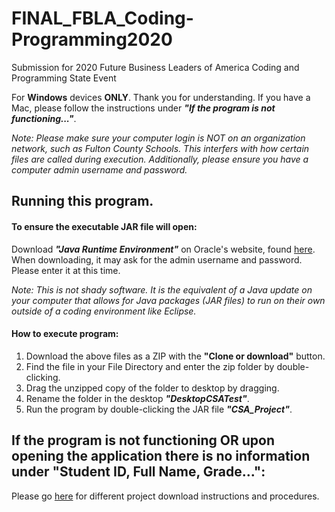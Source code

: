 # FINAL_FBLA_Coding-Programming2020
Submission for 2020 Future Business Leaders of America Coding and Programming State Event

For **Windows** devices **ONLY**. Thank you for understanding. If you have a Mac, please follow the instructions under ***"If the program is not functioning..."***.

*Note: Please make sure your computer login is NOT on an organization network, such as Fulton County Schools. This interfers with how certain files are called during execution. Additionally, please ensure you have a computer admin username and password.*

## Running this program.
#### To ensure the executable JAR file will open:
Download ***"Java Runtime Environment"*** on Oracle's website, found [here](https://www.java.com/en/download/). When downloading, it may  ask for the admin username and password. Please enter it at this time.

*Note: This is not shady software. It is the equivalent of a Java update on your computer that allows for Java packages (JAR files) to run on their own outside of a coding environment like Eclipse.*
  
#### How to execute program:
1. Download the above files as a ZIP with the **"Clone or download"** button.
2. Find the file in your File Directory and enter the zip folder by double-clicking.
3. Drag the unzipped copy of the folder to desktop by dragging.
4. Rename the folder in the desktop ***"DesktopCSATest"***.
5. Run the program by double-clicking the JAR file ***"CSA_Project"***.

## If the program is not functioning OR upon opening the application there is no information under "Student ID, Full Name, Grade...":
Please go [here](https://github.com/njosemaria02/V2.FBLA_Coding-Programming2020) for different project download instructions and procedures.
